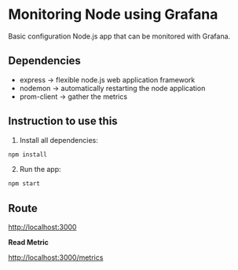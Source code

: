 # **Monitoring Node using Grafana**

Basic configuration Node.js app that can be monitored with Grafana.

## **Dependencies**

- express -> flexible node.js web application framework
- nodemon -> automatically restarting the node application
- prom-client -> gather the metrics

## **Instruction to use this**

1. Install all dependencies:

```bash
npm install
```

2. Run the app:

```bash
npm start
```

## **Route**

<http://localhost:3000>

**Read Metric**

<http://localhost:3000/metrics>
